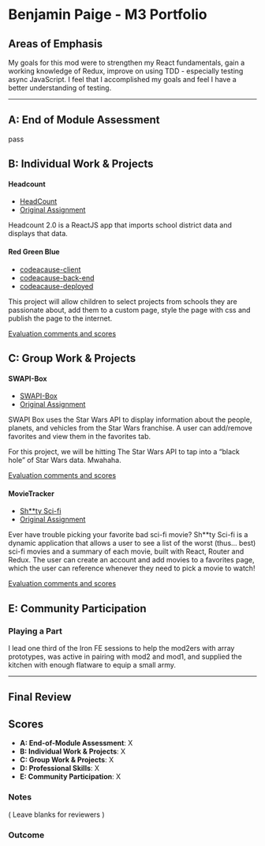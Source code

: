 # Benjamin Paige - M3 Portfolio

## Areas of Emphasis

My goals for this mod were to strengthen my React fundamentals, gain a working knowledge of Redux, improve on using TDD - especially testing async JavaScript. I feel that I accomplished my goals and feel I have a better understanding of testing.

-----------------------

## A: End of Module Assessment

pass

## B: Individual Work & Projects

#### Headcount

* [HeadCount](https://github.com/benjaminpaige/headcount)
* [Original Assignment](https://github.com/turingschool-examples/headcount2.0)

Headcount 2.0 is a ReactJS app that imports school district data and displays that data.

#### Red Green Blue

* [codeacause-client](https://github.com/benjaminpaige/Code-a-Cause)
* [codeacause-back-end](https://github.com/benjaminpaige/code-a-cause-back-end)
* [codeacause-deployed](https://codeacause.herokuapp.com/)

This project will allow children to select projects from schools they are passionate about, add them to a custom page, style the page with css and publish the page to the internet.

[Evaluation comments and scores](https://github.com/turingschool/front-end-submissions-public/blob/master/1804/mod-3/personal-projects/ben/scores.md)

## C: Group Work & Projects

#### SWAPI-Box

* [SWAPI-Box](https://github.com/benjaminpaige/swapibox)
* [Original Assignment](http://frontend.turing.io/projects/swapi-box.html)


SWAPI Box uses the Star Wars API to display information about the people, planets, and vehicles from the Star Wars franchise. A user can add/remove favorites and view them in the favorites tab.

For this project, we will be hitting The Star Wars API to tap into a “black hole” of Star Wars data. Mwahaha.

[Evaluation comments and scores](https://github.com/turingschool/front-end-submissions-public/blob/master/1804/mod-3/swapi-box/ben-kurt/scores.md)

#### MovieTracker

* [Sh**ty Sci-fi](https://github.com/benjaminpaige/movietracker)
* [Original Assignment](https://github.com/turingschool-examples/movie-tracker)

Ever have trouble picking your favorite bad sci-fi movie? Sh**ty Sci-fi is a dynamic application that allows a user to see a list of the worst (thus... best) sci-fi movies and a summary of each movie, built with React, Router and Redux. The user can create an account and add movies to a favorites page, which the user can reference whenever they need to pick a movie to watch!

[Evaluation comments and scores](https://github.com/turingschool/front-end-submissions-public/blob/master/1804/mod-3/movie-tracker/dennis-ben-laura/scores.md)

## E: Community Participation

### Playing a Part

I lead one third of the Iron FE sessions to help the mod2ers with array prototypes, was active in pairing with mod2 and mod1, and supplied the kitchen with enough flatware to equip a small army.

------------------

## Final Review

## Scores

* **A: End-of-Module Assessment**: X
* **B: Individual Work & Projects**: X
* **C: Group Work & Projects**: X
* **D: Professional Skills**: X
* **E: Community Participation**: X

### Notes

( Leave blanks for reviewers )

### Outcome

